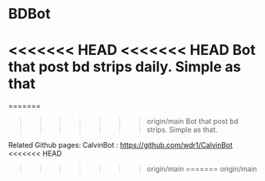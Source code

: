 # BDBot
<<<<<<< HEAD
<<<<<<< HEAD
Bot that post bd strips daily. Simple as that
=======
=======
>>>>>>> origin/main
Bot that post bd strips. Simple as that.

Related Github pages: 
CalvinBot : https://github.com/wdr1/CalvinBot
<<<<<<< HEAD
>>>>>>> origin/main
=======
>>>>>>> origin/main

